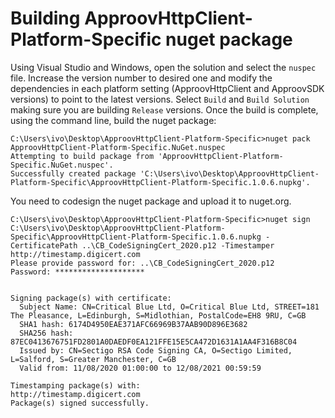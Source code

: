 # Building ApproovHttpClient-Platform-Specific nuget package

Using Visual Studio and Windows, open the solution and select the `nuspec` file. Increase the version number to desired one and modify the dependencies in each platform setting (ApproovHttpClient and ApproovSDK versions) to point to the latest versions. Select `Build` and `Build Solution` making sure you are building `Release` versions. Once the build is complete, using the command line, build the nuget package:

```code
C:\Users\ivo\Desktop\ApproovHttpClient-Platform-Specific>nuget pack ApproovHttpClient-Platform-Specific.NuGet.nuspec
Attempting to build package from 'ApproovHttpClient-Platform-Specific.NuGet.nuspec'.
Successfully created package 'C:\Users\ivo\Desktop\ApproovHttpClient-Platform-Specific\ApproovHttpClient-Platform-Specific.1.0.6.nupkg'.
```
You need to codesign the nuget package and upload it to nuget.org.

```code
C:\Users\ivo\Desktop\ApproovHttpClient-Platform-Specific>nuget sign C:\Users\ivo\Desktop\ApproovHttpClient-Platform-Specific\ApproovHttpClient-Platform-Specific.1.0.6.nupkg -CertificatePath ..\CB_CodeSigningCert_2020.p12 -Timestamper http://timestamp.digicert.com
Please provide password for: ..\CB_CodeSigningCert_2020.p12
Password: ********************


Signing package(s) with certificate:
  Subject Name: CN=Critical Blue Ltd, O=Critical Blue Ltd, STREET=181 The Pleasance, L=Edinburgh, S=Midlothian, PostalCode=EH8 9RU, C=GB
  SHA1 hash: 6174D4950EAE371AFC66969B37AAB90D896E3682
  SHA256 hash: 87EC0413676751FD2801A0DAEDF0EA121FFE15E5CA472D1631A1AA4F316B8C04
  Issued by: CN=Sectigo RSA Code Signing CA, O=Sectigo Limited, L=Salford, S=Greater Manchester, C=GB
  Valid from: 11/08/2020 01:00:00 to 12/08/2021 00:59:59

Timestamping package(s) with:
http://timestamp.digicert.com
Package(s) signed successfully.
```